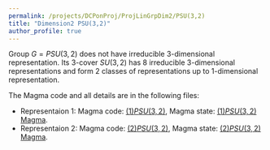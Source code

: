 ```yaml
---
permalink: /projects/DCPonProj/ProjLinGrpDim2/PSU(3,2)
title: "Dimension2 PSU(3,2)"
author_profile: true
---
```


Group $G=PSU(3,2)$ does not have irreducible 3-dimensional representation. Its 3-cover $SU(3,2)$ has 8 irreducible 3-dimensional representations and form 2 classes of representations up to 1-dimensional representation.

The Magma code and all details are in the following files:
* Representaion 1: Magma code: <a href="http://kaiqi-yang1994.github.io/files/DCPonProj/(1)Dimension3 PSU(3,2).txt" target="_blank" rel="noopener noreferrer">$(1)PSU(3,2)$</a>, Magma state: <a href="https://kaiqi-yang1994.github.io/files/DCPonProj/Dim2PSU321" download>$(1)PSU(3,2)$ Magma</a>.
* Representaion 2: Magma code: <a href="http://kaiqi-yang1994.github.io/files/DCPonProj/(2)Dimension3 PSU(3,2).txt" target="_blank" rel="noopener noreferrer">$(2)PSU(3,2)$</a>, Magma state: <a href="https://kaiqi-yang1994.github.io/files/DCPonProj/Dim2PSU322" download>$(2)PSU(3,2)$ Magma</a>.
